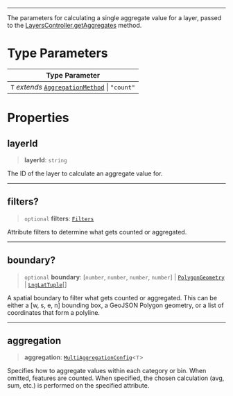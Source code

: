 ***

The parameters for calculating a single aggregate value for a layer, passed to
the [LayersController.getAggregates](LayersController.md#getaggregates) method.

# Type Parameters

| Type Parameter                                                         |
| ---------------------------------------------------------------------- |
| `T` *extends* [`AggregationMethod`](AggregationMethod.md) \| `"count"` |

# Properties

## layerId

> **layerId**: `string`

The ID of the layer to calculate an aggregate value for.

***

## filters?

> `optional` **filters**: [`Filters`](Filters.md)

Attribute filters to determine what gets counted or aggregated.

***

## boundary?

> `optional` **boundary**: \[`number`, `number`, `number`, `number`] | [`PolygonGeometry`](../Shared/PolygonGeometry.md) | [`LngLatTuple`](../Shared/LngLatTuple.md)\[]

A spatial boundary to filter what gets counted or aggregated. This can be either
a \[w, s, e, n] bounding box, a GeoJSON Polygon geometry, or a list of coordinates
that form a polyline.

***

## aggregation

> **aggregation**: [`MultiAggregationConfig`](MultiAggregationConfig.md)\<`T`>

Specifies how to aggregate values within each category or bin. When omitted,
features are counted. When specified, the chosen calculation (avg, sum, etc.)
is performed on the specified attribute.
